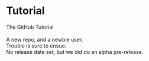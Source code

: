 # Tutorial
The GitHub Tutorial<br>
<br>
A new repo, and a newbie user.<br>
Trouble is sure to ensue.
<br>
No release date set, but we did do an alpha pre-release.

